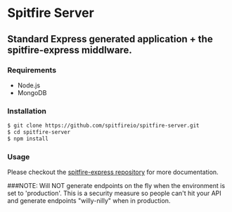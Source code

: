 # Spitfire Server

## Standard Express generated application + the spitfire-express middlware.

### Requirements
- Node.js
- MongoDB

### Installation
```bash
$ git clone https://github.com/spitfireio/spitfire-server.git
$ cd spitfire-server
$ npm install
```

### Usage
Please checkout the [spitfire-express repository](https://github.com/spitfireio/spitfire-express) for more documentation.

###NOTE: Will NOT generate endpoints on the fly when the environment is set to 'production'.  This is a security measure so people can't hit your API and generate endpoints "willy-nilly" when in production.
